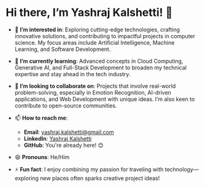 # Hi there, I’m Yashraj Kalshetti! 👋  

- 👀 **I’m interested in**: Exploring cutting-edge technologies, crafting innovative solutions, and contributing to impactful projects in computer science. My focus areas include Artificial Intelligence, Machine Learning, and Software Development.  
- 🌱 **I’m currently learning**: Advanced concepts in Cloud Computing, Generative AI, and Full-Stack Development to broaden my technical expertise and stay ahead in the tech industry.  
- 💞️ **I’m looking to collaborate on**: Projects that involve real-world problem-solving, especially in Emotion Recognition, AI-driven applications, and Web Development with unique ideas. I’m also keen to contribute to open-source communities.  
- 📫 **How to reach me**:  
   - **Email**: yashraj.kalshetti@gmail.com  
   - **LinkedIn**: [Yashraj Kalshetti]([https://www.linkedin.com/in/yashraj-kalshett](https://www.linkedin.com/in/yashraj-kalshetti-820408222/)i)  
   - **GitHub**: You're already here! 😊  

- 😄 **Pronouns**: He/Him  
- ⚡ **Fun fact**: I enjoy combining my passion for traveling with technology—exploring new places often sparks creative project ideas!  
